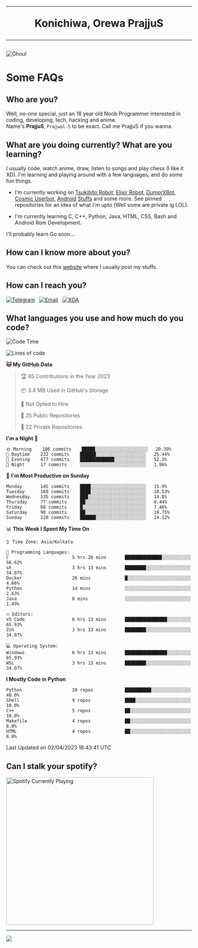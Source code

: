 <h1 align="center"><hr>Konichiwa, Orewa PrajjuS<hr></h1>


<img src="https://telegra.ph/file/6041d22c64479ee5ff802.jpg" alt="Ghoul"/>


<h1>Some FAQs</h1>


<h2>Who are you?</h2>

Well, no-one special, just an 18 year old Noob Programmer interested in coding, developing, tech, hacking and anime.
<br>
Name's <b>PrajjuS</b>, <code>Prajwal.S</code> to be exact. Call me PrajjuS if you wanna.


<h2>What are you doing currently? What are you learning?</h2>

I usually code, watch anime, draw, listen to songs and play chess (I like it XD). I'm learning and playing around with a few languages, and do some fun things.

- I’m currently working on <a href="Https://t.me/PrajjuSAssistantBot">Tsukibito Robot</a>, <a href="https://t.me/projectelixir_bot">Elixir Robot</a>, <a href="https://t.me/DumprXBot">DumprXBot</a>, <a href="https://github.com/SkyLab-Devs/CosmicUserbot">Cosmic Userbot</a>, <a href="https://github.com/Noob-OS">Android</a> <a href="https://github.com/PrajjuS/device_xiaomi_vince">Stuffs</a> and some more. See pinned repositories for an idea of what I'm upto (Well some are private ig LOL).

- I'm currently learning C, C++, Python, Java, HTML, CSS, Bash and Android Rom Development.

I'll probably learn Go soon...


<h2>How can I know more about you?</h2>

You can check out this <a href="https://prajjus.site">website</a> where I usually post my stuffs.


<h2>How can I reach you?</h2>

<a href="https://t.me/PrajjuS"><img src="https://img.shields.io/badge/PrajjuS-2CA5E0?style=flat-square&logo=telegram&logoColor=white" alt="Telegram"/></a>&nbsp;&nbsp;&nbsp;<a href="theprajjus@gmail.com"><img src="https://img.shields.io/badge/theprajjus@gmail.com-D14836?style=flat-square&logo=gmail&logoColor=white" alt="Email"/></a>&nbsp;&nbsp;&nbsp;<a href="https://forum.xda-developers.com/m/prajjus.10388799/"><img src="https://img.shields.io/badge/PrajjuS-F59714?style=flat-square&logo=xda-developers&logoColor=white" alt="XDA"/></a>


<h2>What languages you use and how much do you code?</h2>

<!--START_SECTION:waka-->
![Code Time](http://img.shields.io/badge/Code%20Time-267%20hrs-blue)

![Lines of code](https://img.shields.io/badge/From%20Hello%20World%20I%27ve%20Written-31%20Thousand%20lines%20of%20code-blue)

**🐱 My GitHub Data** 

> 🏆 85 Contributions in the Year 2023
 > 
> 📦 3.4 MB Used in GitHub's Storage 
 > 
> 🚫 Not Opted to Hire
 > 
> 📜 25 Public Repositories 
 > 
> 🔑 22 Private Repositories  
 > 
**I'm a Night 🦉** 

```text
🌞 Morning    186 commits    █████░░░░░░░░░░░░░░░░░░░░   20.39% 
🌆 Daytime    232 commits    ██████░░░░░░░░░░░░░░░░░░░   25.44% 
🌃 Evening    477 commits    █████████████░░░░░░░░░░░░   52.3% 
🌙 Night      17 commits     ░░░░░░░░░░░░░░░░░░░░░░░░░   1.86%

```
📅 **I'm Most Productive on Sunday** 

```text
Monday       145 commits    ████░░░░░░░░░░░░░░░░░░░░░   15.9% 
Tuesday      169 commits    ████░░░░░░░░░░░░░░░░░░░░░   18.53% 
Wednesday    135 commits    ███░░░░░░░░░░░░░░░░░░░░░░   14.8% 
Thursday     77 commits     ██░░░░░░░░░░░░░░░░░░░░░░░   8.44% 
Friday       68 commits     █░░░░░░░░░░░░░░░░░░░░░░░░   7.46% 
Saturday     98 commits     ██░░░░░░░░░░░░░░░░░░░░░░░   10.75% 
Sunday       220 commits    ██████░░░░░░░░░░░░░░░░░░░   24.12%

```


📊 **This Week I Spent My Time On** 

```text
⌚︎ Time Zone: Asia/Kolkata

💬 Programming Languages: 
C                        5 hrs 20 mins       ██████████████░░░░░░░░░░░   56.62% 
sh                       3 hrs 13 mins       ████████░░░░░░░░░░░░░░░░░   34.07% 
Docker                   26 mins             █░░░░░░░░░░░░░░░░░░░░░░░░   4.66% 
Python                   14 mins             ░░░░░░░░░░░░░░░░░░░░░░░░░   2.63% 
Java                     8 mins              ░░░░░░░░░░░░░░░░░░░░░░░░░   1.49%

🔥 Editors: 
VS Code                  6 hrs 13 mins       ████████████████░░░░░░░░░   65.93% 
Zsh                      3 hrs 13 mins       ████████░░░░░░░░░░░░░░░░░   34.07%

💻 Operating System: 
Windows                  6 hrs 13 mins       ████████████████░░░░░░░░░   65.93% 
WSL                      3 hrs 13 mins       ████████░░░░░░░░░░░░░░░░░   34.07%

```

**I Mostly Code in Python** 

```text
Python                   20 repos            ██████████░░░░░░░░░░░░░░░   40.0% 
Shell                    9 repos             ████░░░░░░░░░░░░░░░░░░░░░   18.0% 
C++                      5 repos             ██░░░░░░░░░░░░░░░░░░░░░░░   10.0% 
Makefile                 4 repos             ██░░░░░░░░░░░░░░░░░░░░░░░   8.0% 
HTML                     4 repos             ██░░░░░░░░░░░░░░░░░░░░░░░   8.0%

```



 Last Updated on 02/04/2023 18:43:41 UTC
<!--END_SECTION:waka-->


<h2>Can I stalk your spotify?</h2>

<a href="https://open.spotify.com/user/cotgk31v4nhw20gs5adb29jq5"><img src="https://spotify-readme-prajjus.vercel.app/api?theme=dark&rainbow=true" alt="Spotify Currently Playing" width="400px"/></a>


<hr>


<img src="https://komarev.com/ghpvc/?username=prajjus&label=Profile%20Views&color=000000&style=flat">

